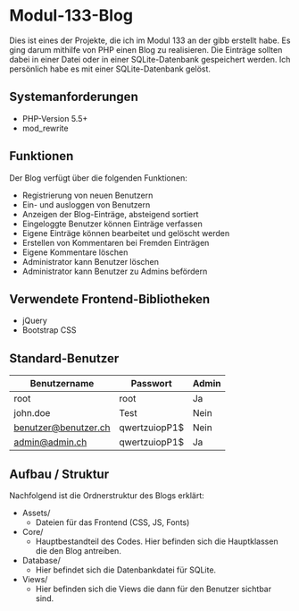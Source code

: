 # Modul-133-Blog
Dies ist eines der Projekte, die ich im Modul 133 an der gibb erstellt habe. Es ging darum mithilfe von PHP einen Blog zu realisieren. Die Einträge sollten dabei in einer Datei oder in einer SQLite-Datenbank gespeichert werden. Ich persönlich habe es mit einer SQLite-Datenbank gelöst.

## Systemanforderungen
* PHP-Version 5.5+
* mod_rewrite

## Funktionen
Der Blog verfügt über die folgenden Funktionen:

* Registrierung von neuen Benutzern
* Ein- und ausloggen von Benutzern
* Anzeigen der Blog-Einträge, absteigend sortiert
* Eingeloggte Benutzer können Einträge verfassen
* Eigene Einträge können bearbeitet und gelöscht werden
* Erstellen von Kommentaren bei Fremden Einträgen
* Eigene Kommentare löschen
* Administrator kann Benutzer löschen
* Administrator kann Benutzer zu Admins befördern

## Verwendete Frontend-Bibliotheken
* jQuery
* Bootstrap CSS

## Standard-Benutzer
Benutzername         |  Passwort     | Admin
---------------------|---------------|------
root                 | root          | Ja
john.doe             | Test          | Nein
benutzer@benutzer.ch | qwertzuiopP1$ | Nein
admin@admin.ch       | qwertzuiopP1$ | Ja

## Aufbau / Struktur
Nachfolgend ist die Ordnerstruktur des Blogs erklärt:

* Assets/
  * Dateien für das Frontend (CSS, JS, Fonts)
* Core/
  * Hauptbestandteil des Codes. Hier befinden sich die Hauptklassen die den Blog antreiben.
* Database/
  * Hier befindet sich die Datenbankdatei für SQLite.
* Views/
  * Hier befinden sich die Views die dann für den Benutzer sichtbar sind.
